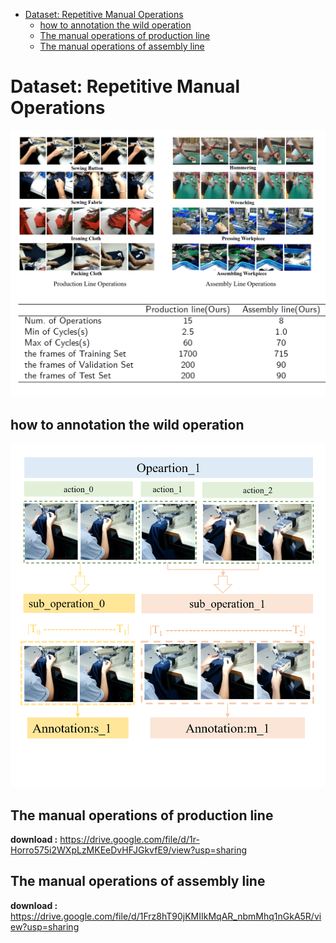 - [Dataset: Repetitive Manual Operations](#dataset-repetitive-manual-operations)
  - [how to annotation the wild operation](#how-to-annotation-the-wild-operation)
  - [The manual operations of production line](#the-manual-operations-of-production-line)
  - [The manual operations of assembly line](#the-manual-operations-of-assembly-line)
  

# Dataset: Repetitive Manual Operations

![dataset](figs/dataset.png)
![dataset](figs/table.png)

## how to annotation the wild operation

![dataset](figs/how_to_annotate.png)



## The manual operations of production line

**download :**
https://drive.google.com/file/d/1r-Horro575i2WXpLzMKEeDvHFJGkvfE9/view?usp=sharing

## The manual operations of assembly line

**download :**
https://drive.google.com/file/d/1Frz8hT90jKMIIkMqAR_nbmMhq1nGkA5R/view?usp=sharing